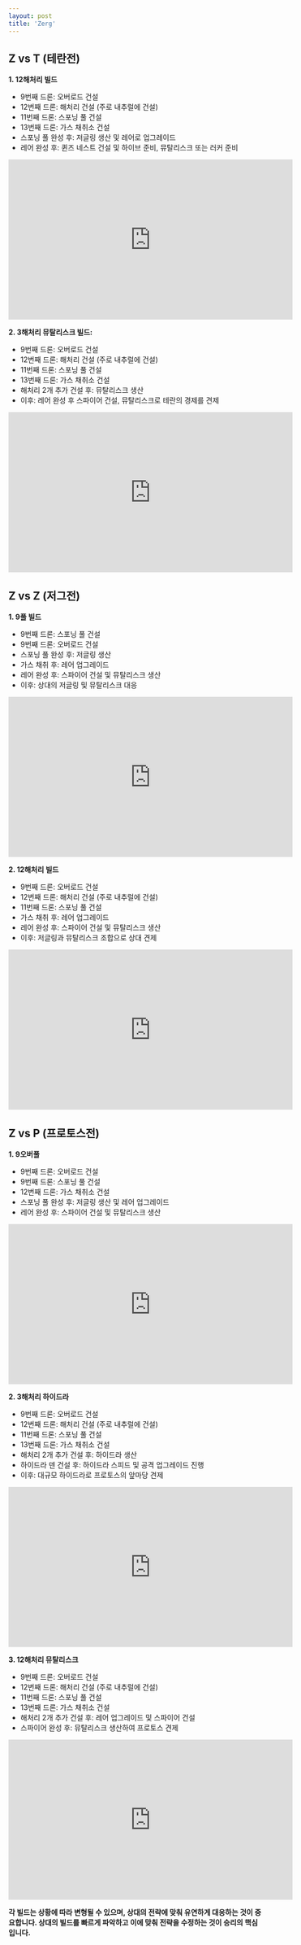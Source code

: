 ```yaml
---
layout: post
title: 'Zerg'
---
```


## Z vs T (테란전)


**1. 12해처리 빌드**

- 9번째 드론: 오버로드 건설
- 12번째 드론: 해처리 건설 (주로 내추럴에 건설)
- 11번째 드론: 스포닝 풀 건설
- 13번째 드론: 가스 채취소 건설
- 스포닝 풀 완성 후: 저글링 생산 및 레어로 업그레이드
- 레어 완성 후: 퀸즈 네스트 건설 및 하이브 준비, 뮤탈리스크 또는 러커 준비

<iframe width="560" height="315" src="https://www.youtube.com/embed/2qKGw9jfG2Y?si=BgeUXVtXRnkxCfDg" title="YouTube video player" frameborder="0" allow="accelerometer; autoplay; clipboard-write; encrypted-media; gyroscope; picture-in-picture; web-share" referrerpolicy="strict-origin-when-cross-origin" allowfullscreen></iframe>

**2. 3해처리 뮤탈리스크 빌드:**

- 9번째 드론: 오버로드 건설
- 12번째 드론: 해처리 건설 (주로 내추럴에 건설)
- 11번째 드론: 스포닝 풀 건설
- 13번째 드론: 가스 채취소 건설
- 해처리 2개 추가 건설 후: 뮤탈리스크 생산
- 이후: 레어 완성 후 스파이어 건설, 뮤탈리스크로 테란의 경제를 견제

<iframe width="560" height="315" src="https://www.youtube.com/embed/iMQjrTIA9hQ?si=v74uWtILpONFR8au" title="YouTube video player" frameborder="0" allow="accelerometer; autoplay; clipboard-write; encrypted-media; gyroscope; picture-in-picture; web-share" referrerpolicy="strict-origin-when-cross-origin" allowfullscreen></iframe>

## Z vs Z (저그전)



**1. 9풀 빌드**

- 9번째 드론: 스포닝 풀 건설
- 9번째 드론: 오버로드 건설
- 스포닝 풀 완성 후: 저글링 생산
- 가스 채취 후: 레어 업그레이드
- 레어 완성 후: 스파이어 건설 및 뮤탈리스크 생산
- 이후: 상대의 저글링 및 뮤탈리스크 대응


<iframe width="560" height="315" src="https://www.youtube.com/embed/BrLu_4K2l5A?si=EasbAX7E_JsfJEJd" title="YouTube video player" frameborder="0" allow="accelerometer; autoplay; clipboard-write; encrypted-media; gyroscope; picture-in-picture; web-share" referrerpolicy="strict-origin-when-cross-origin" allowfullscreen></iframe>

**2. 12해처리 빌드**

- 9번째 드론: 오버로드 건설
- 12번째 드론: 해처리 건설 (주로 내추럴에 건설)
- 11번째 드론: 스포닝 풀 건설
- 가스 채취 후: 레어 업그레이드
- 레어 완성 후: 스파이어 건설 및 뮤탈리스크 생산
- 이후: 저글링과 뮤탈리스크 조합으로 상대 견제

<iframe width="560" height="315" src="https://www.youtube.com/embed/mtC9HBYFIz8?si=BXKGAYxnpSy1r9xh" title="YouTube video player" frameborder="0" allow="accelerometer; autoplay; clipboard-write; encrypted-media; gyroscope; picture-in-picture; web-share" referrerpolicy="strict-origin-when-cross-origin" allowfullscreen></iframe>


## Z vs P (프로토스전)


**1. 9오버풀**

- 9번째 드론: 오버로드 건설
- 9번째 드론: 스포닝 풀 건설
- 12번째 드론: 가스 채취소 건설
- 스포닝 풀 완성 후: 저글링 생산 및 레어 업그레이드
- 레어 완성 후: 스파이어 건설 및 뮤탈리스크 생산

<iframe width="560" height="315" src="https://www.youtube.com/embed/sFROqVaNuNk?si=4sZ9hIQHkz9zI5bl" title="YouTube video player" frameborder="0" allow="accelerometer; autoplay; clipboard-write; encrypted-media; gyroscope; picture-in-picture; web-share" referrerpolicy="strict-origin-when-cross-origin" allowfullscreen></iframe>

**2. 3해처리 하이드라**

- 9번째 드론: 오버로드 건설
- 12번째 드론: 해처리 건설 (주로 내추럴에 건설)
- 11번째 드론: 스포닝 풀 건설
- 13번째 드론: 가스 채취소 건설
- 해처리 2개 추가 건설 후: 하이드라 생산
- 하이드라 덴 건설 후: 하이드라 스피드 및 공격 업그레이드 진행
- 이후: 대규모 하이드라로 프로토스의 앞마당 견제

<iframe width="560" height="315" src="https://www.youtube.com/embed/ebJdHOMVu4c?si=gJLbNfccVd1xR_GA" title="YouTube video player" frameborder="0" allow="accelerometer; autoplay; clipboard-write; encrypted-media; gyroscope; picture-in-picture; web-share" referrerpolicy="strict-origin-when-cross-origin" allowfullscreen></iframe>


**3. 12해처리 뮤탈리스크**

- 9번째 드론: 오버로드 건설
- 12번째 드론: 해처리 건설 (주로 내추럴에 건설)
- 11번째 드론: 스포닝 풀 건설
- 13번째 드론: 가스 채취소 건설
- 해처리 2개 추가 건설 후: 레어 업그레이드 및 스파이어 건설
- 스파이어 완성 후: 뮤탈리스크 생산하여 프로토스 견제

<iframe width="560" height="315" src="https://www.youtube.com/embed/PssTxQX7Cm4?si=7EHt5Wlw6oDXA0tq" title="YouTube video player" frameborder="0" allow="accelerometer; autoplay; clipboard-write; encrypted-media; gyroscope; picture-in-picture; web-share" referrerpolicy="strict-origin-when-cross-origin" allowfullscreen></iframe>

**각 빌드는 상황에 따라 변형될 수 있으며, 상대의 전략에 맞춰 유연하게 대응하는 것이 중요합니다. 상대의 빌드를 빠르게 파악하고 이에 맞춰 전략을 수정하는 것이 승리의 핵심입니다.**